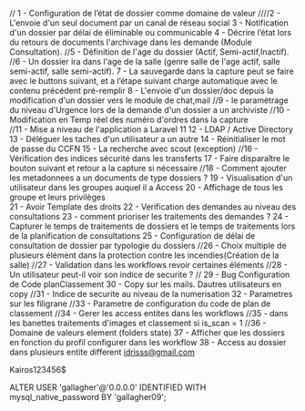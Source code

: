 // 1 - Configuration de  l’état de dossier  comme domaine de valeur
////2 - L'envoie d'un seul document par un canal de réseau social
3 - Notification d'un dossier par délai de éliminable ou communicable
4  - Décrire l’état lors du retours de documents l'archivage dans les demande (Module Consultation).
//5 - Définition de l'age du dossier (Actif, Semi-actif,Inactif).
//6 - Un dossier ira dans l'age de la salle (genre salle de l'age actif, salle semi-actif, salle semi-actif).
7 - La sauvegarde dans la capture peut se faire avec le buttons suivant, et a l’étape suivant charge automatique avec le contenu précédent pré-remplir
8 - L'envoie d'un dossier/doc depuis la modification d'un dossier vers le module de chat,mail
//9  - le paramétrage du niveau d'Urgence lors  de la demande d'un dossier a un archiviste
//10 -  Modification en Temp réel des numéro d'ordres dans la capture  
//11 -  Mise a niveau de l'application a Laravel 11
12 - LDAP / Active Directory
13 - Déléguer les taches d'un utilisateur a un autre
14 - Réinitialiser le mot de passe du CCFN
15 - La recherche avec scout (exception)
//16 - Vérification des indices sécurité dans les transferts
17 -  Faire disparaître le bouton suivant et retour a la capture si nécessaire 
//18 - Comment ajouter les metadonnees a un documents de type dossiers ?
19 - Visualisation d'un utilisateur dans les groupes auquel il a Access
20 - Affichage de tous  les groupe et leurs  privilèges   
21 - Avoir Template des droits
22 - Verification des demandes au niveau des consultations
23 -  comment prioriser les traitements des demandes  ?
24 -  Capturer le temps de traitements de dossiers et le temps de traitements lors de la planification de consultations
25 - Configuration de délai de consultation de dossier par typologie du dossiers
//26 - Choix multiple de plusieurs élément dans la protection contre les incendies(Création de la salle)
//27 - Validation dans les workflows revoir certaines éléments
//28 - Un utilisateur peut-il voir son indice de securite ?
// 29 - Bug Configuration de Code planClassement 
30 -  Copy sur les mails. Dautres utilisateurs en copy
//31 -  Indice de securite au niveau de la numerisation
32 - Parametres sur les filigrane
//33 -  Parametre de configuration du code de plan de classement
//34 - Gerer les access entites dans les workflows
//35 - dans les banettes traitements d'images et classement si is_scan = 1
//36 -  Domaine de valeurs element (folders state)
37 -  Afficher que les dossiers en fonction du profil configurer dans les workflow
38 - Access au dossier dans plusieurs entite different
idrisss@gmail.com

Kairos123456$


ALTER USER 'gallagher'@'0.0.0.0' IDENTIFIED WITH mysql_native_password BY 'gallagher09';












